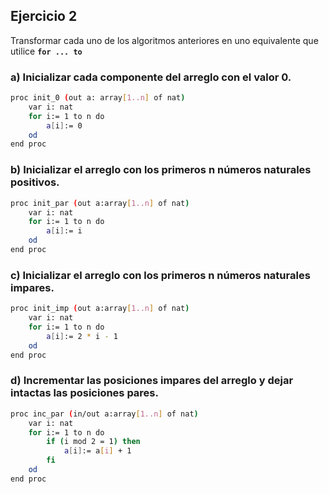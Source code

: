 ## Ejercicio 2
Transformar cada uno de los algoritmos anteriores en uno equivalente que utilice **`for ... to`** 

### a) Inicializar cada componente del arreglo con el valor 0.

```bash
proc init_0 (out a: array[1..n] of nat)
    var i: nat
    for i:= 1 to n do
        a[i]:= 0
    od
end proc
```

### b) Inicializar el arreglo con los primeros n números naturales positivos.

```bash
proc init_par (out a:array[1..n] of nat)
    var i: nat
    for i:= 1 to n do
        a[i]:= i
    od
end proc
```

### c) Inicializar el arreglo con los primeros n números naturales impares.

```bash
proc init_imp (out a:array[1..n] of nat)
    var i: nat
    for i:= 1 to n do
        a[i]:= 2 * i - 1
    od
end proc
```

### d) Incrementar las posiciones impares del arreglo y dejar intactas las posiciones pares.

```bash
proc inc_par (in/out a:array[1..n] of nat)
    var i: nat
    for i:= 1 to n do
        if (i mod 2 = 1) then
            a[i]:= a[i] + 1
        fi
    od
end proc
```
